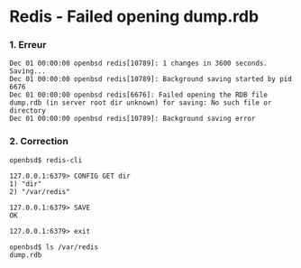 Redis - Failed opening dump.rdb
===

### 1. Erreur

```
Dec 01 00:00:00 openbsd redis[10789]: 1 changes in 3600 seconds. Saving...
Dec 01 00:00:00 openbsd redis[10789]: Background saving started by pid 6676
Dec 01 00:00:00 openbsd redis[6676]: Failed opening the RDB file dump.rdb (in server root dir unknown) for saving: No such file or directory
Dec 01 00:00:00 openbsd redis[10789]: Background saving error
```

### 2. Correction

```shell
openbsd$ redis-cli

127.0.0.1:6379> CONFIG GET dir
1) "dir"
2) "/var/redis"

127.0.0.1:6379> SAVE
OK

127.0.0.1:6379> exit

openbsd$ ls /var/redis
dump.rdb
```
